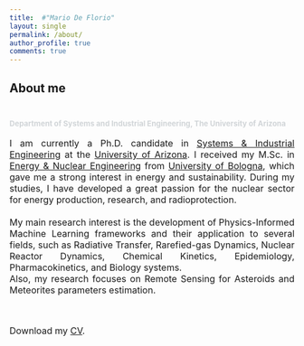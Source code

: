 ```yaml
---
title:  #"Mario De Florio"
layout: single
permalink: /about/
author_profile: true
comments: true
---
```

<h2>
About me
<font size="2">
<p><br></p>
<p><span style="color: rgb(209, 213, 216);">Department of Systems and Industrial Engineering, The University of Arizona</span></p>
</font>
</h2>

<font size="3">
<div style="text-align: justify;"> I am currently a Ph.D. candidate in <a href="https://sie.engineering.arizona.edu/">Systems &amp; Industrial Engineering</a> at the <a href="https://www.arizona.edu/">University of Arizona</a>. I received my M.Sc. in <a href="https://corsi.unibo.it/2cycle/EnergyEngineering">Energy &amp; Nuclear Engineering</a> from <a href="https://www.unibo.it/en/">University of Bologna</a>, which gave me a strong interest in energy and sustainability. During my studies, I have developed a great passion for the nuclear sector for energy production, research, and radioprotection.<br><br>My main research interest is the development of Physics-Informed Machine Learning frameworks and their application to several fields, such as Radiative Transfer, Rarefied-gas Dynamics, Nuclear Reactor Dynamics, Chemical Kinetics, Epidemiology, Pharmacokinetics, and Biology systems.<br>Also, my research focuses on Remote Sensing for Asteroids and Meteorites parameters estimation.</div>
<p><br></p>
<i class="fas fa-download  pr-1 fa-fw"></i> Download my <a href="https://github.com/mariodeflorio/mariodeflorio.github.io/raw/master/_files/CV_DeFlorio.pdf">CV</a>.
</font>
